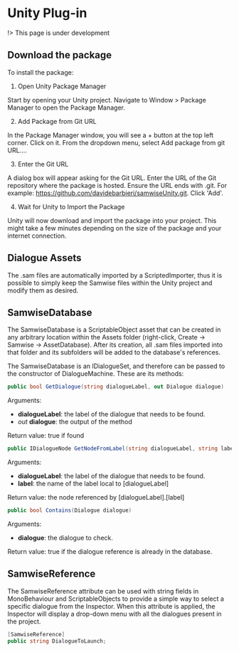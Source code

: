 # Unity Plug-in

!> This page is under development

## Download the package

To install the package:
1. Open Unity Package Manager

Start by opening your Unity project.
Navigate to Window > Package Manager to open the Package Manager.

2. Add Package from Git URL

In the Package Manager window, you will see a + button at the top left corner. Click on it.
From the dropdown menu, select Add package from git URL....

3. Enter the Git URL

A dialog box will appear asking for the Git URL. Enter the URL of the Git repository where the package is hosted.
Ensure the URL ends with .git. For example: https://github.com/davidebarbieri/samwiseUnity.git.
Click 'Add'.

4. Wait for Unity to Import the Package

Unity will now download and import the package into your project. This might take a few minutes depending on the size of the package and your internet connection.


## Dialogue Assets

The .sam files are automatically imported by a ScriptedImporter, thus it is possible to simply keep the Samwise files within the Unity project and modify them as desired.

## SamwiseDatabase

The SamwiseDatabase is a ScriptableObject asset that can be created in any arbitrary location within the Assets folder (right-click, Create -> Samwise -> AssetDatabase). After its creation, all .sam files imported into that folder and its subfolders will be added to the database's references.

The SamwiseDatabase is an IDialogueSet, and therefore can be passed to the constructor of DialogueMachine. These are its methods:

```C#
public bool GetDialogue(string dialogueLabel, out Dialogue dialogue)
```
Arguments:
- **dialogueLabel**: the label of the dialogue that needs to be found.
- *out* **dialogue**: the output of the method

Return value: true if found

```C#
public IDialogueNode GetNodeFromLabel(string dialogueLabel, string label) 
```
Arguments:
- **dialogueLabel**: the label of the dialogue that needs to be found.
- **label**: the name of the label local to [dialogueLabel]

Return value: the node referenced by [dialogueLabel].[label]

```C#
public bool Contains(Dialogue dialogue)
```
Arguments:
- **dialogue**: the dialogue to check.

Return value: true if the dialogue reference is already in the database.


## SamwiseReference

The SamwiseReference attribute can be used with string fields in MonoBehaviour and ScriptableObjects to provide a simple way to select a specific dialogue from the Inspector. When this attribute is applied, the Inspector will display a drop-down menu with all the dialogues present in the project.

```C#
[SamwiseReference]
public string DialogueToLaunch;
```